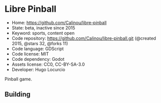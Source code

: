 # Libre Pinball

- Home: https://github.com/Calinou/libre-pinball
- State: beta, inactive since 2015
- Keyword: sports, content open
- Code repository: https://github.com/Calinou/libre-pinball.git (@created 2015, @stars 32, @forks 11)
- Code language: GDScript
- Code license: MIT
- Code dependency: Godot
- Assets license: CC0, CC-BY-SA-3.0
- Developer: Hugo Locurcio

Pinball game.

## Building

